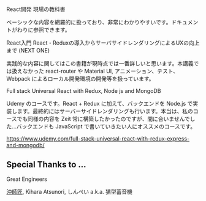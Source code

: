 ## 
React開発 現場の教科書

ベーシックな内容を網羅的に扱っており、非常にわかりやすいです。ドキュメントがわりに参照できます。

React入門 React・Reduxの導入からサーバサイドレンダリングによるUXの向上まで (NEXT ONE) 

実践的な内容に関してはこの書籍が現時点では一番詳しいと思います。本講義では扱えなかった react-router や Material UI, アニメーション、テスト、Webpack によるローカル開発環境の開発等を扱っています。

Full stack Universal React with Redux, Node js and MongoDB

Udemy のコースです。React + Redux に加えて、バックエンドを Node.js で実装します。最終的にはサーバーサイドレンダリングも行います。本当は、私のコースでも同様の内容を Zeit 常に構築したかったのですが、間に合いませんでした…バックエンドも JavaScript で書いていきたい人にオススメのコースです。

https://www.udemy.com/full-stack-universal-react-with-redux-express-and-mongodb/

## Special Thanks to ... 

Great Engineers

[沖師匠](https://ceroan.jp/), Kihara Atsunori, しんぺい a.k.a. 猫型蓄音機

